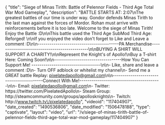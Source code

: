{
    "title": "Siege of Minas Tirith: Battle of Pelennor Fields - Third Age Total War Mod Gameplay",
    "description": "BATTLE STARTS AT: 2:07\nThe greatest battles of our time is under way.  Gondor defends Minas Tirith to the last man against the forces of Mordor.  Rohan must arrive with reinforcements before it is too late.  Welcome to the siege of Minas Tirith! Enjoy the Battle :D\n\nThis battle used the Third Age SubMod Third Age: Reforged!  \n\nIf you enjoyed the video don't forget to Like and Leave a comment :D\n\n-----------------------------------------PA Merchandise----------------------------------------------\n\nBUYING A SHIRT WILL SUPPORT A CHARITY!\n\nRepresent the Knight's of Apollo!\nBuy a T-shirt Here: Coming Soon!\n\n----------------------------------How You Can Support Me! -----------------------------------\n\n- Like, share and leave a comment :D\n- Turn OFF adblock or whitelist my channel\n- Send me a GREAT battle Replay: pixelatedapollo@gmail.com\n\n------------------------------------------Connect With Me!-----------------------------------------\n\n- Email: pixelatedapollo@gmail.com\n- Twitter: https:\/\/twitter.com\/PixelatedApollo\n- Steam Group:  http:\/\/steamcommunity.com\/groups\/apollosknights\n- Twitch: http:\/\/www.twitch.tv\/pixelatedapollo",
    "videoid": "117404907",
    "date_created": "1490536806",
    "date_modified": "1506478188",
    "type": "captivate",
    "layout": "video",
    "url": "\/v\/siege-of-minas-tirith-battle-of-pelennor-fields-third-age-total-war-mod-gameplay\/117404907"
}